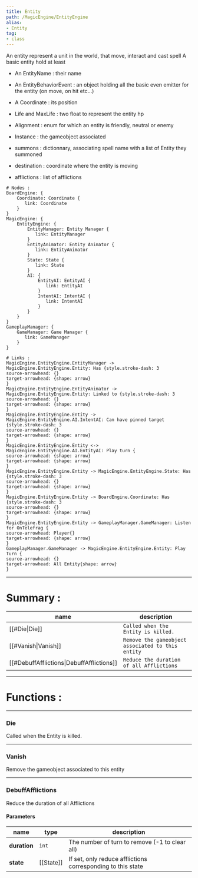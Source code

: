 ```yaml
---
title: Entity
path: /MagicEngine/EntityEngine
alias: 
- Entity
tag: 
- class
---
```

An entity represent a unit in the world, that move, interact and cast spell
A basic entity hold at least
- An EntityName : their name
- An EntityBehaviorEvent : an object holding all the basic even emitter for the entity (on move, on hit etc...)
- A Coordinate : its position
- Life and MaxLife : two float to represent the entity hp
- Alignment : enum for which an entity is friendly, neutral or enemy
- Instance : the gameobject associated
- summons : dictionnary, associating spell name with a list of Entity they summoned

- destination : coordinate where the entity is moving
- afflictions : list of afflictions  
```d2
# Nodes :
BoardEngine: {
    Coordinate: Coordinate {
       link: Coordinate
    }
}
MagicEngine: {
    EntityEngine: {
        EntityManager: Entity Manager {
           link: EntityManager
        }
        EntityAnimator: Entity Animator {
           link: EntityAnimator
        }
        State: State {
           link: State
        }
        AI: {
            EntityAI: EntityAI {
               link: EntityAI
            }
            IntentAI: IntentAI {
               link: IntentAI
            }
        }
    }
}
GameplayManager: {
    GameManager: Game Manager {
       link: GameManager
    }
}

# Links :
MagicEngine.EntityEngine.EntityManager -> MagicEngine.EntityEngine.Entity: Has {style.stroke-dash: 3
source-arrowhead: {}
target-arrowhead: {shape: arrow}
}
MagicEngine.EntityEngine.EntityAnimator -> MagicEngine.EntityEngine.Entity: Linked to {style.stroke-dash: 3
source-arrowhead: {}
target-arrowhead: {shape: arrow}
}
MagicEngine.EntityEngine.Entity -> MagicEngine.EntityEngine.AI.IntentAI: Can have pinned target {style.stroke-dash: 3
source-arrowhead: {}
target-arrowhead: {shape: arrow}
}
MagicEngine.EntityEngine.Entity <-> MagicEngine.EntityEngine.AI.EntityAI: Play turn {
source-arrowhead: {shape: arrow}
target-arrowhead: {shape: arrow}
}
MagicEngine.EntityEngine.Entity -> MagicEngine.EntityEngine.State: Has {style.stroke-dash: 3
source-arrowhead: {}
target-arrowhead: {shape: arrow}
}
MagicEngine.EntityEngine.Entity -> BoardEngine.Coordinate: Has {style.stroke-dash: 3
source-arrowhead: {}
target-arrowhead: {shape: arrow}
}
MagicEngine.EntityEngine.Entity -> GameplayManager.GameManager: Listen for OnTelefrag {
source-arrowhead: Player{}
target-arrowhead: {shape: arrow}
}
GameplayManager.GameManager -> MagicEngine.EntityEngine.Entity: Play Turn {
source-arrowhead: {}
target-arrowhead: All Entity{shape: arrow}
}

```
---
# Summary :
name|description
----|----
[[#Die\|Die]] | `Called when the Entity is killed.`
[[#Vanish\|Vanish]] | `Remove the gameobject associated to this entity`
[[#DebuffAfflictions\|DebuffAfflictions]] | `Reduce the duration of all Afflictions`

---
# Functions :

---
### Die
Called when the Entity is killed.

---
### Vanish
Remove the gameobject associated to this entity

---
### DebuffAfflictions
Reduce the duration of all Afflictions

#### Parameters
name|type|description
-----|-----|-----
**duration**|`int`|The number of turn to remove (-1 to clear all)
**state**|[[State]]|If set, only reduce afflictions corresponding to this state

